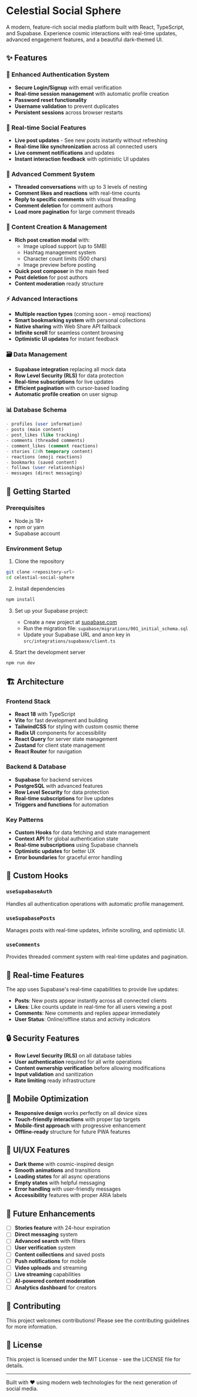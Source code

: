 # Celestial Social Sphere

A modern, feature-rich social media platform built with React, TypeScript, and Supabase. Experience cosmic interactions with real-time updates, advanced engagement features, and a beautiful dark-themed UI.

## ✨ Features

### 🔐 Enhanced Authentication System
- **Secure Login/Signup** with email verification
- **Real-time session management** with automatic profile creation
- **Password reset functionality** 
- **Username validation** to prevent duplicates
- **Persistent sessions** across browser restarts

### 📱 Real-time Social Features
- **Live post updates** - See new posts instantly without refreshing
- **Real-time like synchronization** across all connected users
- **Live comment notifications** and updates
- **Instant interaction feedback** with optimistic UI updates

### 💬 Advanced Comment System
- **Threaded conversations** with up to 3 levels of nesting
- **Comment likes and reactions** with real-time counts
- **Reply to specific comments** with visual threading
- **Comment deletion** for comment authors
- **Load more pagination** for large comment threads

### 🎨 Content Creation & Management
- **Rich post creation modal** with:
  - Image upload support (up to 5MB)
  - Hashtag management system
  - Character count limits (500 chars)
  - Image preview before posting
- **Quick post composer** in the main feed
- **Post deletion** for post authors
- **Content moderation** ready structure

### ⚡ Advanced Interactions
- **Multiple reaction types** (coming soon - emoji reactions)
- **Smart bookmarking system** with personal collections
- **Native sharing** with Web Share API fallback
- **Infinite scroll** for seamless content browsing
- **Optimistic UI updates** for instant feedback

### 🗃️ Data Management
- **Supabase integration** replacing all mock data
- **Row Level Security (RLS)** for data protection
- **Real-time subscriptions** for live updates
- **Efficient pagination** with cursor-based loading
- **Automatic profile creation** on user signup

### 📊 Database Schema
```sql
- profiles (user information)
- posts (main content)
- post_likes (like tracking)
- comments (threaded comments)
- comment_likes (comment reactions)
- stories (24h temporary content)
- reactions (emoji reactions)
- bookmarks (saved content)
- follows (user relationships)
- messages (direct messaging)
```

## 🚀 Getting Started

### Prerequisites
- Node.js 18+ 
- npm or yarn
- Supabase account

### Environment Setup
1. Clone the repository
```bash
git clone <repository-url>
cd celestial-social-sphere
```

2. Install dependencies
```bash
npm install
```

3. Set up your Supabase project:
   - Create a new project at [supabase.com](https://supabase.com)
   - Run the migration file: `supabase/migrations/001_initial_schema.sql`
   - Update your Supabase URL and anon key in `src/integrations/supabase/client.ts`

4. Start the development server
```bash
npm run dev
```

## 🏗️ Architecture

### Frontend Stack
- **React 18** with TypeScript
- **Vite** for fast development and building
- **TailwindCSS** for styling with custom cosmic theme
- **Radix UI** components for accessibility
- **React Query** for server state management
- **Zustand** for client state management
- **React Router** for navigation

### Backend & Database
- **Supabase** for backend services
- **PostgreSQL** with advanced features
- **Row Level Security** for data protection
- **Real-time subscriptions** for live updates
- **Triggers and functions** for automation

### Key Patterns
- **Custom Hooks** for data fetching and state management
- **Context API** for global authentication state
- **Real-time subscriptions** using Supabase channels
- **Optimistic updates** for better UX
- **Error boundaries** for graceful error handling

## 🔧 Custom Hooks

### `useSupabaseAuth`
Handles all authentication operations with automatic profile management.

### `useSupabasePosts` 
Manages posts with real-time updates, infinite scrolling, and optimistic UI.

### `useComments`
Provides threaded comment system with real-time updates and pagination.

## 🎯 Real-time Features

The app uses Supabase's real-time capabilities to provide live updates:

- **Posts**: New posts appear instantly across all connected clients
- **Likes**: Like counts update in real-time for all users viewing a post
- **Comments**: New comments and replies appear immediately
- **User Status**: Online/offline status and activity indicators

## 🔒 Security Features

- **Row Level Security (RLS)** on all database tables
- **User authentication** required for all write operations
- **Content ownership verification** before allowing modifications
- **Input validation** and sanitization
- **Rate limiting** ready infrastructure

## 📱 Mobile Optimization

- **Responsive design** works perfectly on all device sizes
- **Touch-friendly interactions** with proper tap targets
- **Mobile-first approach** with progressive enhancement
- **Offline-ready** structure for future PWA features

## 🎨 UI/UX Features

- **Dark theme** with cosmic-inspired design
- **Smooth animations** and transitions
- **Loading states** for all async operations
- **Empty states** with helpful messaging
- **Error handling** with user-friendly messages
- **Accessibility** features with proper ARIA labels

## 🔮 Future Enhancements

- [ ] **Stories feature** with 24-hour expiration
- [ ] **Direct messaging** system
- [ ] **Advanced search** with filters
- [ ] **User verification** system
- [ ] **Content collections** and saved posts
- [ ] **Push notifications** for mobile
- [ ] **Video uploads** and streaming
- [ ] **Live streaming** capabilities
- [ ] **AI-powered content moderation**
- [ ] **Analytics dashboard** for creators

## 🤝 Contributing

This project welcomes contributions! Please see the contributing guidelines for more information.

## 📄 License

This project is licensed under the MIT License - see the LICENSE file for details.

---

Built with ❤️ using modern web technologies for the next generation of social media.
